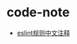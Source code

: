 # code-note
* [eslint规则中文注释](https://github.com/AlloyTeam/eslint-config-alloy/blob/master/index.js)
